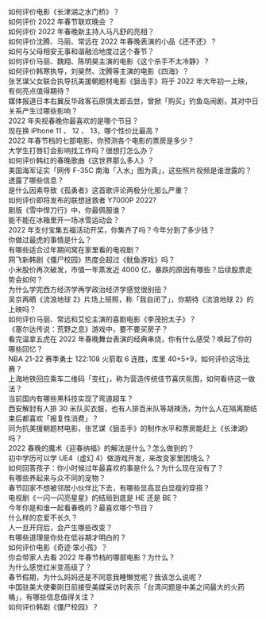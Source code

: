 如何评价电影《长津湖之水门桥》？  
如何评价 2022 年春节联欢晚会 ？  
如何评价 2022 年春晚新主持人马凡舒的亮相？  
如何评价沈腾、马丽、常远在 2022 年春晚表演的小品《还不还》？  
如何与父母相安无事和谐融洽地度过这个春节？  
如何评价马丽、魏翔、陈明昊主演的电影《这个杀手不太冷静》？  
如何评价韩寒执导，刘昊然、沈腾等主演的电影《四海》？  
张艺谋父女联合执导抗美援朝题材电影《狙击手》将于 2022 年大年初一上映，有何亮点值得期待？  
媒体报道日本右翼反华政客石原慎太郎去世，曾掀「购买」钓鱼岛闹剧，其对中日关系产生过哪些影响？  
2022 年央视春晚你最喜欢的是哪个节目？  
现在换 iPhone 11 、 12 、 13，哪个性价比最高  ?  
2022 年春节档的七部电影，你预测各个电影的票房是多少？  
大学生打唇钉会影响找工作吗？很想打怎么办？  
如何评价韩红的春晚歌曲《这世界那么多人》？  
美国海军证实「网传 F-35C 南海「入水」图为真」，这些照片视频是谁泄露的？透露了哪些信息？  
是什么因素导致《孤勇者》这首歌评论两极分化那么严重？  
如何评价即将发布的联想拯救者 Y7000P 2022?  
剧版《雪中悍刀行》中，你最佩服谁？  
能不能在冰箱里开一场冰雪运动会？  
2022 年支付宝集五福活动开奖，你集齐了吗？今年分到了多少钱？  
你做过最虎的事情是什么？  
有哪些适合过年期间窝在家里看的电视剧？  
网飞新韩剧《僵尸校园》热度会超过《鱿鱼游戏》吗？  
小米股价再次破发，市值一年蒸发近 4000 亿，暴跌的原因有哪些？后续股票走势会如何？  
为什么学完西方经济学再学政治经济学感觉很别扭？  
吴京再晒《流浪地球 2》片场上班照，称「我自闭了」，你期待《流浪地球 2》的上映吗？  
如何评价马丽、常远和艾伦主演的喜剧电影《李茂扮太子》？  
《塞尔达传说：荒野之息》游戏中，要不要买房子？  
看完温拿五虎在 2022 年春晚舞台表演的经典串烧，你有什么感受？唤起了你的哪些回忆？  
NBA 21-22 赛季勇士 122:108 火箭取 6 连胜，库里 40+5+9，如何评价这场比赛？  
上海地铁回应乘车二维码「变红」，称为营造传统佳节喜庆氛围，如何看待这一做法？  
当前国内有哪些黑科技实现了弯道超车？  
西安解封有人排 30 米队买衣服，也有人排百米队等胡辣汤，为什么人在隔离期结束后都喜欢「报复性消费」？  
同为抗美援朝题材电影，张艺谋《狙击手》的制作水平和票房能赶上《长津湖》吗？  
2022 春晚的魔术《迎春纳福》的解法是什么？怎么做到的？  
初中学历可以学 UE4（虚幻 4）做游戏开发，来改变家里困境么？  
如何回答孩子：你小时候过年最喜欢的事是什么？为什么现在没有了？  
有哪些养起来与众不同的宠物？  
春节回家不想被邻居小伙伴比下去，有哪些显高显白显瘦的穿搭？  
电视剧《一闪一闪亮星星》的结局到底是 HE 还是 BE？  
今年你是和谁一起看春晚的？最喜欢哪个节目？  
什么样的恋爱不长久？  
人一旦开窍后，会产生哪些改变？  
有哪些道理是你处在低谷期才明白的？  
如何评价电影《奇迹·笨小孩》？  
你会带家人去看 2022 年春节档的哪部电影？为什么？  
为什么感觉红米变高级了？  
春节假期，为什么妈妈还是不同意我睡懒觉呢？我该怎么说呢？  
中国驻美大使秦刚日前接受美媒采访时表示「台湾问题是中美之间最大的火药桶」，有哪些信息值得关注？  
如何评价韩剧《僵尸校园》？  
